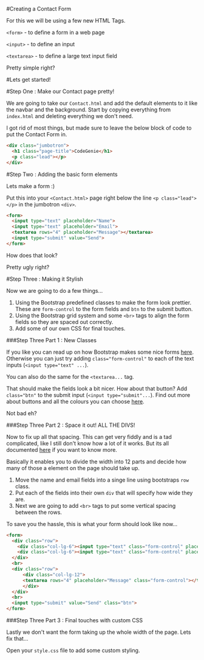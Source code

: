#Creating a Contact Form

For this we will be using a few new HTML Tags.

`<form>` - to define a form in a web page

`<input>` - to define an input

`<textarea>` - to define a large text input field

Pretty simple right?

#Lets get started!

#Step One : Make our Contact page pretty!

We are going to take our `Contact.html` and add the default elements to it like the navbar and the background. Start by copying everything from `index.html` and deleting everything we don't need.

I got rid of most things, but made sure to leave the below block of code to put the Contact Form in.

``` html
<div class="jumbotron">
  <h1 class="page-title">CodeGenie</h1>
  <p class="lead"></p>
</div>
```

#Step Two : Adding the basic form elements

Lets make a form :)

Put this into your `<Contact.html>` page right below the line `<p class="lead"></p>` in the jumbotron `<div>`.

``` html
<form>
  <input type="text" placeholder="Name">
  <input type="text" placeholder="Email">
  <textarea rows="4" placeholder="Message"></textarea>
  <input type="submit" value="Send">
</form>
```

How does that look?

Pretty ugly right?

#Step Three : Making it Stylish

Now we are going to do a few things...

1. Using the Bootstrap predefined classes to make the form look prettier. These are `form-control` to the form fields and `btn` to the submit button.
2. Using the Bootstrap grid system and some `<br>` tags to align the form fields so they are spaced out correctly.
3. Add some of our own CSS for final touches.

###Step Three Part 1 : New Classes 

If you like you can read up on how Bootstrap makes some nice forms [here](http://getbootstrap.com/css/#forms). Otherwise you can just try adding `class="form-control"` to each of the text inputs (`<input type="text" ...`).

You can also do the same for the `<textarea...` tag.

That should make the fields look a bit nicer. How about that button? Add `class="btn"` to the submit input (`<input type="submit"...`). Find out more about buttons and all the colours you can choose [here](http://getbootstrap.com/css/#buttons-options).

Not bad eh?

###Step Three Part 2 : Space it out! ALL THE DIVS!

Now to fix up all that spacing. This can get very fiddly and is a tad complicated, like I still don't know how a lot of it works. But its all documented [here](http://getbootstrap.com/css/#grid) if you want to know more.

Basically it enables you to divide the width into 12 parts and decide how many of those a element on the page should take up.

1. Move the name and email fields into a singe line using bootstraps `row` class.
2. Put each of the fields into their own `div` that will specify how wide they are.
3. Next we are going to add `<br>` tags to put some vertical spacing between the rows.

To save you the hassle, this is what your form should look like now...

```html
<form>
  <div class="row">
    <div class="col-lg-6"><input type="text" class="form-control" placeholder="Name"></div>
    <div class="col-lg-6"><input type="text" class="form-control" placeholder="Email"></div>
  </div>
  <br>
  <div class="row">
      <div class="col-lg-12">
      <textarea rows="4" placeholder="Message" class="form-control"></textarea>
      </div>
  </div>
  <br>
  <input type="submit" value="Send" class="btn">
</form>
```

###Step Three Part 3 : Final touches with custom CSS

Lastly we don't want the form taking up the whole width of the page. Lets fix that...

Open your `style.css` file to add some custom styling.

